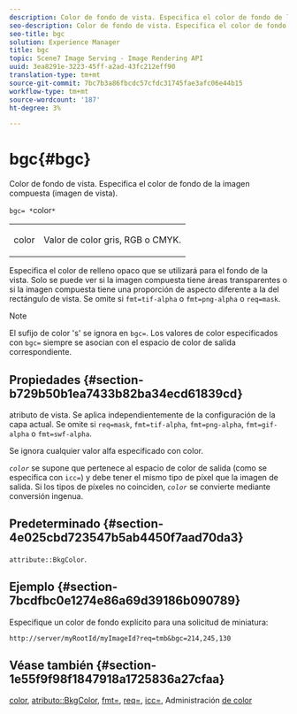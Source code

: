 ```yaml
---
description: Color de fondo de vista. Especifica el color de fondo de la imagen compuesta (imagen de vista).
seo-description: Color de fondo de vista. Especifica el color de fondo de la imagen compuesta (imagen de vista).
seo-title: bgc
solution: Experience Manager
title: bgc
topic: Scene7 Image Serving - Image Rendering API
uuid: 3ea8291e-3223-45ff-a2ad-43fc212eff90
translation-type: tm+mt
source-git-commit: 7bc7b3a86fbcdc57cfdc31745fae3afc06e44b15
workflow-type: tm+mt
source-wordcount: '187'
ht-degree: 3%

---
```



# bgc{#bgc}

Color de fondo de vista. Especifica el color de fondo de la imagen compuesta (imagen de vista).

`bgc= *`color`*`

<table id="simpletable_998CF426296945FEA48D19E33B71A17E"> 
 <tr class="strow"> 
  <td class="stentry"> <p><span class="codeph"> <span class="varname"> color</span></span> </p> </td> 
  <td class="stentry"> <p>Valor de color gris, RGB o CMYK. </p></td> 
 </tr> 
</table>

Especifica el color de relleno opaco que se utilizará para el fondo de la vista. Solo se puede ver si la imagen compuesta tiene áreas transparentes o si la imagen compuesta tiene una proporción de aspecto diferente a la del rectángulo de vista. Se omite si `fmt=tif-alpha` o `fmt=png-alpha` o `req=mask`.

>[!NOTE]
>
>El sufijo de color &#39;s&#39; se ignora en `bgc=`. Los valores de color especificados con `bgc=` siempre se asocian con el espacio de color de salida correspondiente.

## Propiedades {#section-b729b50b1ea7433b82ba34ecd61839cd}

atributo de vista. Se aplica independientemente de la configuración de la capa actual. Se omite si `req=mask`, `fmt=tif-alpha`, `fmt=png-alpha`, `fmt=gif-alpha` o `fmt=swf-alpha`.

Se ignora cualquier valor alfa especificado con color.

*`color`* se supone que pertenece al espacio de color de salida (como se especifica con  `icc=`) y debe tener el mismo tipo de píxel que la imagen de salida. Si los tipos de píxeles no coinciden, *`color`* se convierte mediante conversión ingenua.

## Predeterminado {#section-4e025cbd723547b5ab4450f7aad70da3}

`attribute::BkgColor`.

## Ejemplo {#section-7bcdfbc0e1274e86a69d39186b090789}

Especifique un color de fondo explícito para una solicitud de miniatura:

`http://server/myRootId/myImageId?req=tmb&bgc=214,245,130`

## Véase también {#section-1e55f9f98f1847918a1725836a27cfaa}

[color](../../../../../is-api/http-ref/image-serving-api-ref/c-http-protocol-reference/c-data-types/r-is-http-color.md#reference-0fdb264a3aed4bd78451bb55311f6e93),  [atributo::BkgColor](../../../../../is-api/image-catalog/image-serving-api-ref/c-image-catalog-reference/c-attributes-reference/r-bkgcolor.md#reference-ed53106ee50442d7a2dd3e1f60e6f0f8),  [fmt=](../../../../../is-api/http-ref/image-serving-api-ref/c-http-protocol-reference/c-command-reference/r-is-http-fmt.md#reference-cdf10043423b45ba9fe15157fb3ae37a),  [req=](../../../../../is-api/http-ref/image-serving-api-ref/c-http-protocol-reference/c-command-reference/r-req/r-req.md#reference-907cdb4a97034db7ad94695f25552e76),  [icc=](../../../../../is-api/http-ref/image-serving-api-ref/c-http-protocol-reference/c-command-reference/r-icc.md#reference-182b5679e21e4df3b4d330535a5a7517), Administración  [de color](../../../../../is-api/http-ref/image-serving-api-ref/c-http-protocol-reference/c-syntax-and-features/r-color-management.md#reference-c7e4a72d589145189f7e4bcb6b4544d7)

